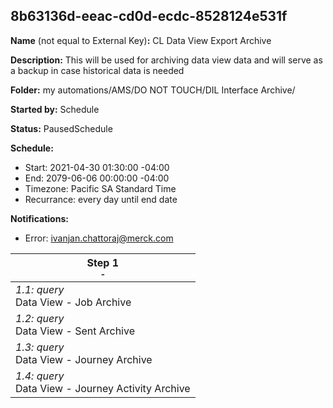 ## 8b63136d-eeac-cd0d-ecdc-8528124e531f

**Name** (not equal to External Key)**:** CL Data View Export Archive

**Description:** This will be used for archiving data view data and will serve as a backup in case historical data is needed

**Folder:** my automations/AMS/DO NOT TOUCH/DIL Interface Archive/

**Started by:** Schedule

**Status:** PausedSchedule

**Schedule:**

* Start: 2021-04-30 01:30:00 -04:00
* End: 2079-06-06 00:00:00 -04:00
* Timezone: Pacific SA Standard Time
* Recurrance: every day until end date

**Notifications:**

* Error: ivanjan.chattoraj@merck.com

| Step 1<br>_<small>-</small>_ |
| --- |
| _1.1: query_<br>Data View - Job Archive |
| _1.2: query_<br>Data View - Sent Archive |
| _1.3: query_<br>Data View - Journey Archive |
| _1.4: query_<br>Data View - Journey Activity Archive |
